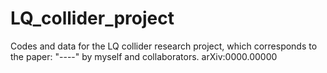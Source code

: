# LQ_collider_project
Codes and data for the LQ collider research project, which corresponds to the paper: "----" by myself and collaborators. arXiv:0000.00000 
